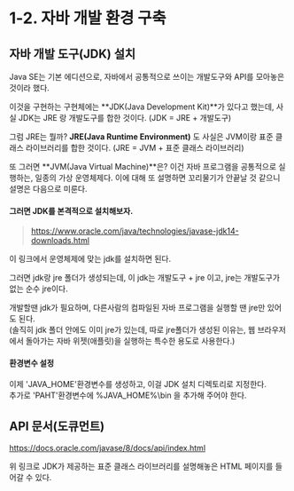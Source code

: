 # 1-2. 자바 개발 환경 구축

## 자바 개발 도구(JDK) 설치
Java SE는 기본 에디션으로, 자바에서 공통적으로 쓰이는 개발도구와 API를 모아놓은 것이라 했다.

이것을 구현하는 구현체에는 **JDK(Java Development Kit)**가 있다고 했는데, 사실 JDK는 JRE 랑 개발도구를 합한 것이다. (JDK = JRE + 개발도구)

그럼 JRE는 뭘까? **JRE(Java Runtime Environment)** 도 사실은 JVM이랑 표준 클래스 라이브러리를 합한 것이다. (JRE = JVM + 표준 클래스 라이브러리)

또 그러면 **JVM(Java Virtual Machine)**은? 이건 자바 프로그램을 공통적으로 실행하는, 일종의 가상 운영체제다. 이에 대해 또 설명하면 꼬리물기가 안끝날 것 같으니 설명은 다음으로 미룬다.


#### 그러면 JDK를 본격적으로 설치해보자.
> https://www.oracle.com/java/technologies/javase-jdk14-downloads.html

이 링크에서 운영체제에 맞는 jdk를 설치하면 된다.

그러면 jdk랑 jre 폴더가 생성되는데, 이 jdk는 개발도구 + jre 이고, jre는 개발도구가 없는 순수 jre이다.

개발할땐 jdk가 필요하며, 다른사람의 컴파일된 자바 프로그램을 실행할 땐 jre만 있어도 된다.  
(솔직히 jdk 폴더 안에도 이미 jre가 있는데, 따로 jre폴더가 생성된 이유는, 웹 브라우저에서 돌아가는 자바 위젯(애플릿)을 실행하는 특수한 용도로 사용한다.)

#### 환경변수 설정
이제 'JAVA_HOME'환경변수를 생성하고, 이걸 JDK 설치 디렉토리로 지정한다.  
추가로 'PAHT'환경변수에 %JAVA_HOME%\\bin 을 추가해 주어야 한다.

## API 문서(도큐먼트)

https://docs.oracle.com/javase/8/docs/api/index.html

위 링크로 JDK가 제공하는 표준 클래스 라이브러리를 설명해놓은 HTML 페이지를 들어갈 수 있다.